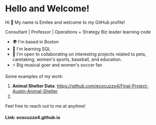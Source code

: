 # Hello and Welcome!

Hi 👋 My name is Emilee and welcome to my GitHub profile!

Consultant | Professor | Operations + Strategy 
Biz leader learning code 

* 🌍  I'm based in Boston
* 🧠  I'm learning SQL
* 🤝  I'm open to collaborating on interesting projects related to pets, caretaking, women's sports, baseball, and education.
* ⚡  Big musical goer and women's soccer fan

Some examples of my work:

1. **Animal Shelter Data**: https://github.com/ecocuzzo4/Final-Project-Austin-Animal-Shelter
2. 

Feel free to reach out to me at anytime! 

#### Link: ecocuzzo4.github.io
